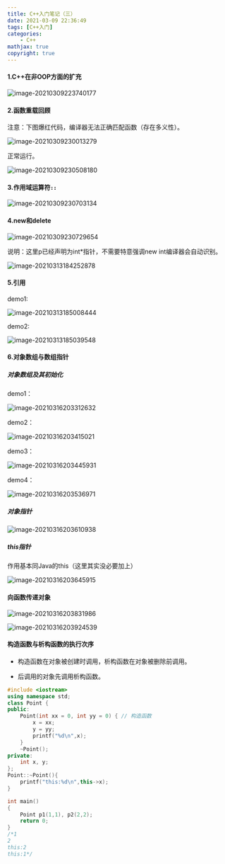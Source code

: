 ```yaml
---
title: C++入门笔记（三）
date: 2021-03-09 22:36:49
tags: [C++入门]
categories: 
	- C++
mathjax: true
copyright: true
---
```


#### 1.C++在非OOP方面的扩充

![image-20210309223740177](C-入门笔记（三）/image-20210309223740177.png)

<!--more-->

#### 2.函数重载回顾

注意：下图爆红代码，编译器无法正确匹配函数（存在多义性）。

![image-20210309230013279](C-入门笔记（三）/image-20210309230013279.png)

正常运行。

![image-20210309230508180](C-入门笔记（三）/image-20210309230508180.png)

#### 3.作用域运算符`::`

![image-20210309230703134](C-入门笔记（三）/image-20210309230703134.png)

#### 4.new和delete

![image-20210309230729654](C-入门笔记（三）/image-20210309230729654.png)

说明：这里p已经声明为int*指针，不需要特意强调new int编译器会自动识别。

![image-20210313184252878](C-入门笔记（三）/image-20210313184252878.png)

#### 5.引用

demo1:

![image-20210313185008444](C-入门笔记（三）/image-20210313185008444.png)

demo2:

![image-20210313185039548](C-入门笔记（三）/image-20210313185039548.png)

#### 6.对象数组与数组指针

##### 对象数组及其初始化

demo1：

![image-20210316203312632](C-入门笔记（三）/image-20210316203312632.png)

demo2：

![image-20210316203415021](C-入门笔记（三）/image-20210316203415021.png)

demo3：

![image-20210316203445931](C-入门笔记（三）/image-20210316203445931.png)

demo4：

![image-20210316203536971](C-入门笔记（三）/image-20210316203536971.png)

##### 对象指针

![image-20210316203610938](C-入门笔记（三）/image-20210316203610938.png)

##### this指针

作用基本同Java的this（这里其实没必要加上）

![image-20210316203645915](C-入门笔记（三）/image-20210316203645915.png)

#### 向函数传递对象

![image-20210316203831986](C-入门笔记（三）/image-20210316203831986.png)

![image-20210316203924539](C-入门笔记（三）/image-20210316203924539.png)

#### 构造函数与析构函数的执行次序

- 构造函数在对象被创建时调用，析构函数在对象被删除前调用。

- 后调用的对象先调用析构函数。

```c++
#include <iostream>
using namespace std;
class Point {
public:
	Point(int xx = 0, int yy = 0) { // 构造函数
		x = xx;
		y = yy;
		printf("%d\n",x);
	}
    ~Point();
private:
	int x, y;
};
Point::~Point(){
	printf("this:%d\n",this->x);
}

int main()
{
	Point p1(1,1), p2(2,2);
	return 0;
}
/*1
2
this:2
this:1*/
```

